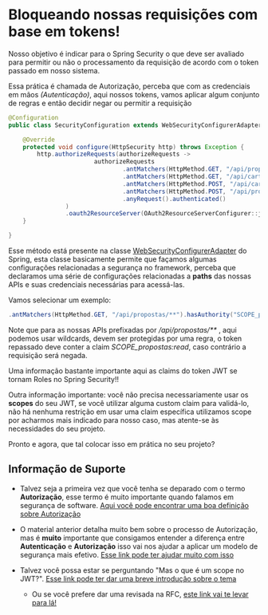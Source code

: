 # Bloqueando nossas requisições com base em tokens!

Nosso objetivo é indicar para o Spring Security o que deve ser avaliado para permitir ou não o processamento da requisição 
de acordo com o token passado em nosso sistema.

Essa prática é chamada de Autorização, perceba que com as credenciais em mãos _(Autenticação)_, aqui
nossos tokens, vamos aplicar algum conjunto de regras e então decidir negar ou permitir 
a requisição

```java
@Configuration
public class SecurityConfiguration extends WebSecurityConfigurerAdapter {

    @Override
    protected void configure(HttpSecurity http) throws Exception {
        http.authorizeRequests(authorizeRequests ->
                        authorizeRequests
                                .antMatchers(HttpMethod.GET, "/api/propostas/**").hasAuthority("SCOPE_propostas:read")
                                .antMatchers(HttpMethod.GET, "/api/cartoes/**").hasAuthority("SCOPE_cartoes:read")
                                .antMatchers(HttpMethod.POST, "/api/cartoes/**").hasAuthority("SCOPE_cartoes:write")
                                .antMatchers(HttpMethod.POST, "/api/propostas/**").hasAuthority("SCOPE_propostas:write")
                                .anyRequest().authenticated()
                )
                .oauth2ResourceServer(OAuth2ResourceServerConfigurer::jwt);
    }

}
``` 

Esse método está presente na classe [WebSecurityConfigurerAdapter](https://docs.spring.io/spring-security/site/docs/current/api/org/springframework/security/config/annotation/web/configuration/WebSecurityConfigurerAdapter.html) do Spring, esta classe basicamente
permite que façamos algumas configurações relacionadas a segurança no framework, perceba que declaramos uma série de configurações relacionadas a **paths** das nossas APIs e suas
credenciais necessárias para acessá-las.

Vamos selecionar um exemplo:

```java
.antMatchers(HttpMethod.GET, "/api/propostas/**").hasAuthority("SCOPE_propostas:read")
```

Note que para as nossas APIs prefixadas por _/api/propostas/**_ , aqui podemos usar wildcards, devem ser protegidas por uma
regra, o token repassado deve conter a claim _SCOPE_propostas:read_, caso contrário a requisição será negada.

Uma informação bastante importante aqui as claims do token JWT se tornam Roles no Spring Security!!

Outra informação importante: você não precisa necessariamente usar os **scopes** do seu JWT, se você utilizar
alguma custom claim para validá-lo, não há nenhuma restrição em usar uma claim específica
utilizamos scope por acharmos mais indicado para nosso caso, mas atente-se às necessidades
do seu projeto.

Pronto e agora, que tal colocar isso em prática no seu projeto?

## Informação de Suporte

* Talvez seja a primeira vez que você tenha se deparado com o termo **Autorização**, esse termo
é muito importante quando falamos em segurança de software. [Aqui você pode encontrar uma boa
definição sobre Autorização](https://auth0.com/docs/authorization)

* O material anterior detalha muito bem sobre o processo de Autorização, mas é **muito** importante
que consigamos entender a diferença entre **Autenticação** e **Autorização** isso vai nos ajudar a
aplicar um modelo de segurança mais efetivo. [Esse link pode ter ajudar muito com isso](https://auth0.com/docs/authorization/authentication-and-authorization)

* Talvez você possa estar se perguntando "Mas o que é um scope no JWT?". [Esse link pode ter dar uma breve introdução sobre o tema](https://oauth.net/2/scope/) 

  * Ou se você prefere dar uma revisada na RFC, [este link vai te levar para lá!](https://tools.ietf.org/html/rfc6749#section-3.3) 
